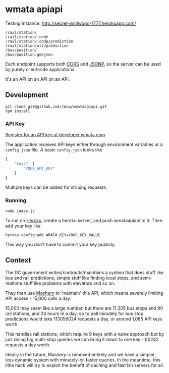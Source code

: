 # wmata apiapi

Testing instance: http://secret-wildwood-1777.herokuapp.com/

```
/rail/station/
/rail/station/:code
/rail/station/:code/prediction
/rail/station/all/prediction
/bus/position/
/bus/position.geojson
```

Each endpoint supports both [CORS](http://en.wikipedia.org/wiki/Cross-origin_resource_sharing)
and [JSONP](http://en.wikipedia.org/wiki/JSONP), so the server can be used by
purely client-side applications.

It's an API on an API on an API.

## Development

    git clone git@github.com:tmcw/wmataapiapi.git
    npm install

### API Key

[Register for an API key at developer.wmata.com](http://developer.wmata.com/).

The application receives API keys either through environment variables or a
`config.json` file. A basic `config.json` looks like

```js
{
    "keys": [
        "YOUR_API_KEY"
    ]
}
```

Multiple keys can be added for striping requests.

### Running

    node index.js

To run on [Heroku](https://www.heroku.com/), create a heroku server, and push
wmataapiapi to it. Then add your key like

    heroku config:add WMATA_KEY=YOUR_KEY_VALUE

This way you don't have to commit your key publicly.

## Context

The DC government writes/contracts/maintains a system that does stuff like
bus and rail predictions, simple stuff like finding local stops, and semi-realtime
stuff like problems with elevators and so on.

They then use [Mashery](http://www.mashery.com/) to 'maintain' this API, which means
severely limiting API access - 15,000 calls a day.

15,000 may seem like a large number, but there are 11,305 bus stops and
90 rail stations, and 24 hours in a day, so to poll minutely for bus stop
predictions would take 11305*60*24 requests a day, or around 1,085 API keys worth.

This handles rail stations, which require 9 keys with a naive approach but
by just doing big multi-stop queries we can bring it down to one key - 60*24*2
requests a day worth.

Ideally in the future, Mashery is removed entirely and we have a simpler, less
dynamic system with minutely-or-faster queries. In the meantime, this little
hack will try to exploit the benefit of caching and fast'ish servers for all.
